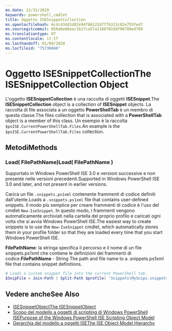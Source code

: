 ```yaml
---
ms.date: 12/31/2019
keywords: powershell,cmdlet
title: Oggetto ISESnippetCollection
ms.openlocfilehash: 6cdc43dd1d82e94f66122d7f7b313c02e755fed7
ms.sourcegitcommit: 058a6e86eac1b27ca57a11687019df98709ed709
ms.translationtype: HT
ms.contentlocale: it-IT
ms.lasthandoff: 01/08/2020
ms.locfileid: "75736046"
---
```

# <a name="the-isesnippetcollection-object"></a><span data-ttu-id="01db4-103">Oggetto ISESnippetCollection</span><span class="sxs-lookup"><span data-stu-id="01db4-103">The ISESnippetCollection Object</span></span>

<span data-ttu-id="01db4-104">L'oggetto **ISESnippetCollection** è una raccolta di oggetti **ISESnippet**.</span><span class="sxs-lookup"><span data-stu-id="01db4-104">The **ISESnippetCollection** object is a collection of **ISESnippet** objects.</span></span> <span data-ttu-id="01db4-105">La raccolta di file associata a un oggetto **PowerShellTab** è un membro di questa classe.</span><span class="sxs-lookup"><span data-stu-id="01db4-105">The files collection that is associated with a **PowerShellTab** object is a member of this class.</span></span> <span data-ttu-id="01db4-106">Un esempio è la raccolta `$psISE.CurrentPowerShellTab.Files`.</span><span class="sxs-lookup"><span data-stu-id="01db4-106">An example is the `$psISE.CurrentPowerShellTab.Files` collection.</span></span>

## <a name="methods"></a><span data-ttu-id="01db4-107">Metodi</span><span class="sxs-lookup"><span data-stu-id="01db4-107">Methods</span></span>

### <a name="load-filepathname-"></a><span data-ttu-id="01db4-108">Load\( FilePathName\)</span><span class="sxs-lookup"><span data-stu-id="01db4-108">Load\( FilePathName \)</span></span>

<span data-ttu-id="01db4-109">Supportato in Windows PowerShell ISE 3.0 e versioni successive e non presente nelle versioni precedenti.</span><span class="sxs-lookup"><span data-stu-id="01db4-109">Supported in Windows PowerShell ISE 3.0 and later, and not present in earlier versions.</span></span>

<span data-ttu-id="01db4-110">Carica un file `.snippets.ps1xml` contenente frammenti di codice definiti dall'utente.</span><span class="sxs-lookup"><span data-stu-id="01db4-110">Loads a `.snippets.ps1xml` file that contains user-defined snippets.</span></span> <span data-ttu-id="01db4-111">Il modo più semplice per creare frammenti di codice è l'uso del cmdlet `New-IseSnippet`. In questo modo, i frammenti vengono automaticamente archiviati nella cartella del proprio profilo e caricati ogni volta che si avvia Windows PowerShell ISE.</span><span class="sxs-lookup"><span data-stu-id="01db4-111">The easiest way to create snippets is to use the `New-IseSnippet` cmdlet, which automatically stores them in your profile folder so that they are loaded every time that you start Windows PowerShell ISE.</span></span>

<span data-ttu-id="01db4-112">**FilePathName**: la stringa specifica il percorso e il nome di un file snippets.ps1xml che contiene le definizioni dei frammenti di codice.</span><span class="sxs-lookup"><span data-stu-id="01db4-112">**FilePathName** - String The path and file name to a .snippets.ps1xml file that contains snippet definitions.</span></span>

```powershell
# Loads a custom snippet file into the current PowerShell tab.
$SnipFile = Join-Path ( Split-Path $profile) 'Snippets\MySnips.snippets.ps1xml' $psISE.CurrentPowerShellTab.Snippets.Add($SnipPath)
```

## <a name="see-also"></a><span data-ttu-id="01db4-113">Vedere anche</span><span class="sxs-lookup"><span data-stu-id="01db4-113">See Also</span></span>

- [<span data-ttu-id="01db4-114">ISESnippetObject</span><span class="sxs-lookup"><span data-stu-id="01db4-114">The ISESnippetObject</span></span>](The-ISESnippetObject.md)
- [<span data-ttu-id="01db4-115">Scopo del modello a oggetti di scripting di Windows PowerShell ISE</span><span class="sxs-lookup"><span data-stu-id="01db4-115">Purpose of the Windows PowerShell ISE Scripting Object Model</span></span>](Purpose-of-the-Windows-PowerShell-ISE-Scripting-Object-Model.md)
- [<span data-ttu-id="01db4-116">Gerarchia del modello a oggetti ISE</span><span class="sxs-lookup"><span data-stu-id="01db4-116">The ISE Object Model Hierarchy</span></span>](The-ISE-Object-Model-Hierarchy.md)
